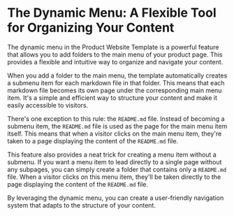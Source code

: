 # The Dynamic Menu: A Flexible Tool for Organizing Your Content

The dynamic menu in the Product Website Template is a powerful feature that allows you to add folders to the main menu of your product page. This provides a flexible and intuitive way to organize and navigate your content.

When you add a folder to the main menu, the template automatically creates a submenu item for each markdown file in that folder. This means that each markdown file becomes its own page under the corresponding main menu item. It's a simple and efficient way to structure your content and make it easily accessible to visitors.

There's one exception to this rule: the `README.md` file. Instead of becoming a submenu item, the `README.md` file is used as the page for the main menu item itself. This means that when a visitor clicks on the main menu item, they're taken to a page displaying the content of the `README.md` file.

This feature also provides a neat trick for creating a menu item without a submenu. If you want a menu item to lead directly to a single page without any subpages, you can simply create a folder that contains only a `README.md` file. When a visitor clicks on this menu item, they'll be taken directly to the page displaying the content of the `README.md` file.

By leveraging the dynamic menu, you can create a user-friendly navigation system that adapts to the structure of your content.
